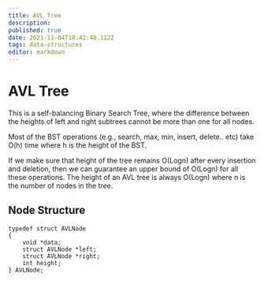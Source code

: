 ```yaml
---
title: AVL Tree
description: 
published: true
date: 2021-11-04T18:42:48.112Z
tags: data-structures
editor: markdown
---
```


# AVL Tree
This is a self-balancing Binary Search Tree, where the difference between the heights of left and right subtrees cannot be more than one for all nodes. 

Most of the BST operations (e.g., search, max, min, insert, delete.. etc) take O(h) time where h is the height of the BST. 

If we make sure that height of the tree remains O(Logn) after every insertion and deletion, then we can guarantee an upper bound of O(Logn) for all these operations. The height of an AVL tree is always O(Logn) where n is the number of nodes in the tree.
## Node Structure
```
typedef struct AVLNode
{
    void *data;
    struct AVLNode *left;
    struct AVLNode *right;
    int height;
} AVLNode;
```